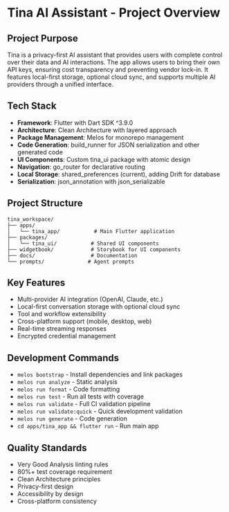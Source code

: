 # Tina AI Assistant - Project Overview

## Project Purpose
Tina is a privacy-first AI assistant that provides users with complete control over their data and AI interactions. The app allows users to bring their own API keys, ensuring cost transparency and preventing vendor lock-in. It features local-first storage, optional cloud sync, and supports multiple AI providers through a unified interface.

## Tech Stack
- **Framework**: Flutter with Dart SDK ^3.9.0
- **Architecture**: Clean Architecture with layered approach
- **Package Management**: Melos for monorepo management
- **Code Generation**: build_runner for JSON serialization and other generated code
- **UI Components**: Custom tina_ui package with atomic design
- **Navigation**: go_router for declarative routing
- **Local Storage**: shared_preferences (current), adding Drift for database
- **Serialization**: json_annotation with json_serializable

## Project Structure
```
tina_workspace/
├── apps/
│   └── tina_app/           # Main Flutter application
├── packages/
│   └── tina_ui/           # Shared UI components
├── widgetbook/            # Storybook for UI components
├── docs/                  # Documentation
└── prompts/              # Agent prompts
```

## Key Features
- Multi-provider AI integration (OpenAI, Claude, etc.)
- Local-first conversation storage with optional cloud sync
- Tool and workflow extensibility
- Cross-platform support (mobile, desktop, web)
- Real-time streaming responses
- Encrypted credential management

## Development Commands
- `melos bootstrap` - Install dependencies and link packages
- `melos run analyze` - Static analysis
- `melos run format` - Code formatting
- `melos run test` - Run all tests with coverage
- `melos run validate` - Full CI validation pipeline
- `melos run validate:quick` - Quick development validation
- `melos run generate` - Code generation
- `cd apps/tina_app && flutter run` - Run main app

## Quality Standards
- Very Good Analysis linting rules
- 80%+ test coverage requirement
- Clean Architecture principles
- Privacy-first design
- Accessibility by design
- Cross-platform consistency